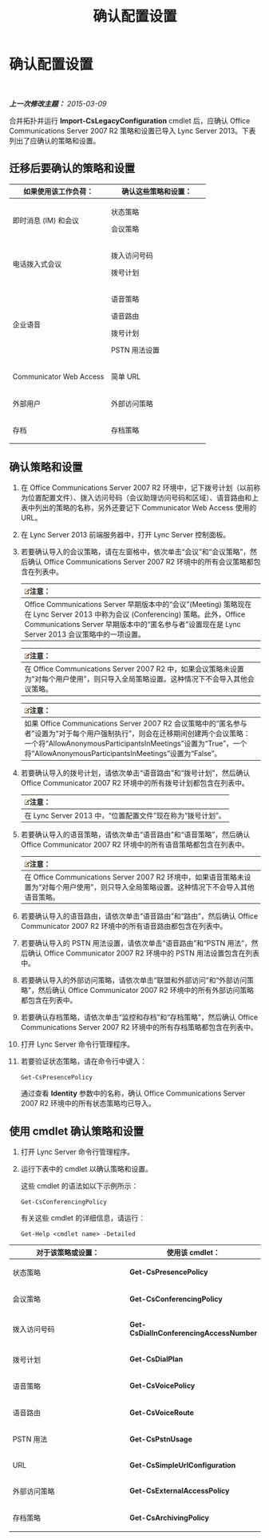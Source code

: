 ﻿---
title: 确认配置设置
TOCTitle: 确认配置设置
ms:assetid: 41dbf91c-f2e1-4b9a-88cf-959575558cf2
ms:mtpsurl: https://technet.microsoft.com/zh-cn/library/JJ204848(v=OCS.15)
ms:contentKeyID: 49312651
ms.date: 05/19/2016
mtps_version: v=OCS.15
ms.translationtype: HT
---

# 确认配置设置

 

_**上一次修改主题：** 2015-03-09_

合并拓扑并运行 **Import-CsLegacyConfiguration** cmdlet 后，应确认 Office Communications Server 2007 R2 策略和设置已导入 Lync Server 2013。下表列出了应确认的策略和设置。

## 迁移后要确认的策略和设置


<table>
<colgroup>
<col style="width: 50%" />
<col style="width: 50%" />
</colgroup>
<thead>
<tr class="header">
<th>如果使用该工作负荷：</th>
<th>确认这些策略和设置：</th>
</tr>
</thead>
<tbody>
<tr class="odd">
<td><p>即时消息 (IM) 和会议</p></td>
<td><p>状态策略</p>
<p>会议策略</p></td>
</tr>
<tr class="even">
<td><p>电话拨入式会议</p></td>
<td><p>拨入访问号码</p>
<p>拨号计划</p></td>
</tr>
<tr class="odd">
<td><p>企业语音</p></td>
<td><p>语音策略</p>
<p>语音路由</p>
<p>拨号计划</p>
<p>PSTN 用法设置</p></td>
</tr>
<tr class="even">
<td><p>Communicator Web Access</p></td>
<td><p>简单 URL</p></td>
</tr>
<tr class="odd">
<td><p>外部用户</p></td>
<td><p>外部访问策略</p></td>
</tr>
<tr class="even">
<td><p>存档</p></td>
<td><p>存档策略</p></td>
</tr>
</tbody>
</table>


## 确认策略和设置

1.  在 Office Communications Server 2007 R2 环境中，记下拨号计划（以前称为位置配置文件）、拨入访问号码（会议助理访问号码和区域）、语音路由和上表中列出的策略的名称，另外还要记下 Communicator Web Access 使用的 URL。

2.  在 Lync Server 2013 前端服务器中，打开 Lync Server 控制面板。

3.  若要确认导入的会议策略，请在左窗格中，依次单击“会议”和“会议策略”，然后确认 Office Communications Server 2007 R2 环境中的所有会议策略都包含在列表中。
    
    <table>
    <thead>
    <tr class="header">
    <th><img src="images/Dn783119.note(OCS.15).gif" title="note" alt="note" />注意：</th>
    </tr>
    </thead>
    <tbody>
    <tr class="odd">
    <td>Office Communications Server 早期版本中的“会议”(Meeting) 策略现在在 Lync Server 2013 中称为会议 (Conferencing) 策略。此外，Office Communications Server 早期版本中的“匿名参与者”设置现在是 Lync Server 2013 会议策略中的一项设置。</td>
    </tr>
    </tbody>
    </table>
    
    <table>
    <thead>
    <tr class="header">
    <th><img src="images/Dn783119.note(OCS.15).gif" title="note" alt="note" />注意：</th>
    </tr>
    </thead>
    <tbody>
    <tr class="odd">
    <td>在 Office Communications Server 2007 R2 中，如果会议策略未设置为“对每个用户使用”，则只导入全局策略设置。这种情况下不会导入其他会议策略。</td>
    </tr>
    </tbody>
    </table>
    
    <table>
    <thead>
    <tr class="header">
    <th><img src="images/Dn783119.note(OCS.15).gif" title="note" alt="note" />注意：</th>
    </tr>
    </thead>
    <tbody>
    <tr class="odd">
    <td>如果 Office Communications Server 2007 R2 会议策略中的“匿名参与者”设置为“对于每个用户强制执行”，则会在迁移期间创建两个会议策略：一个将“AllowAnonymousParticipantsInMeetings”设置为“True”，一个将“AllowAnonymousParticipantsInMeetings”设置为“False”。</td>
    </tr>
    </tbody>
    </table>


4.  若要确认导入的拨号计划，请依次单击“语音路由”和“拨号计划”，然后确认 Office Communicator 2007 R2 环境中的所有拨号计划都包含在列表中。
    
    <table>
    <thead>
    <tr class="header">
    <th><img src="images/Dn783119.note(OCS.15).gif" title="note" alt="note" />注意：</th>
    </tr>
    </thead>
    <tbody>
    <tr class="odd">
    <td>在 Lync Server 2013 中，“位置配置文件”现在称为“拨号计划”。</td>
    </tr>
    </tbody>
    </table>


5.  若要确认导入的语音策略，请依次单击“语音路由”和“语音策略”，然后确认 Office Communicator 2007 R2 环境中的所有语音策略都包含在列表中。
    
    <table>
    <thead>
    <tr class="header">
    <th><img src="images/Dn783119.note(OCS.15).gif" title="note" alt="note" />注意：</th>
    </tr>
    </thead>
    <tbody>
    <tr class="odd">
    <td>在 Office Communications Server 2007 R2 环境中，如果语音策略未设置为“对每个用户使用”，则只导入全局策略设置。这种情况下不会导入其他语音策略。</td>
    </tr>
    </tbody>
    </table>


6.  若要确认导入的语音路由，请依次单击“语音路由”和“路由”，然后确认 Office Communicator 2007 R2 环境中的所有语音路由都包含在列表中。

7.  若要确认导入的 PSTN 用法设置，请依次单击“语音路由”和“PSTN 用法”，然后确认 Office Communicator 2007 R2 环境中的 PSTN 用法设置包含在列表中。

8.  若要确认导入的外部访问策略，请依次单击“联盟和外部访问”和“外部访问策略”，然后确认 Office Communicator 2007 R2 环境中的所有外部访问策略都包含在列表中。

9.  若要确认存档策略，请依次单击“监控和存档”和“存档策略”，然后确认 Office Communications Server 2007 R2 环境中的所有存档策略都包含在列表中。

10. 打开 Lync Server 命令行管理程序。

11. 若要验证状态策略，请在命令行中键入：
    
        Get-CsPresencePolicy
    
    通过查看 **Identity** 参数中的名称，确认 Office Communications Server 2007 R2 环境中的所有状态策略均已导入。

## 使用 cmdlet 确认策略和设置

1.  打开 Lync Server 命令行管理程序。

2.  运行下表中的 cmdlet 以确认策略和设置。
    
    这些 cmdlet 的语法如以下示例所示：
    
        Get-CsConferencingPolicy
    
    有关这些 cmdlet 的详细信息，请运行：
    
        Get-Help <cmdlet name> -Detailed


<table>
<colgroup>
<col style="width: 50%" />
<col style="width: 50%" />
</colgroup>
<thead>
<tr class="header">
<th>对于该策略或设置：</th>
<th>使用该 cmdlet：</th>
</tr>
</thead>
<tbody>
<tr class="odd">
<td><p>状态策略</p></td>
<td><p><strong>Get-CsPresencePolicy</strong></p></td>
</tr>
<tr class="even">
<td><p>会议策略</p></td>
<td><p><strong>Get-CsConferencingPolicy</strong></p></td>
</tr>
<tr class="odd">
<td><p>拨入访问号码</p></td>
<td><p><strong>Get-CsDialInConferencingAccessNumber</strong></p></td>
</tr>
<tr class="even">
<td><p>拨号计划</p></td>
<td><p><strong>Get-CsDialPlan</strong></p></td>
</tr>
<tr class="odd">
<td><p>语音策略</p></td>
<td><p><strong>Get-CsVoicePolicy</strong></p></td>
</tr>
<tr class="even">
<td><p>语音路由</p></td>
<td><p><strong>Get-CsVoiceRoute</strong></p></td>
</tr>
<tr class="odd">
<td><p>PSTN 用法</p></td>
<td><p><strong>Get-CsPstnUsage</strong></p></td>
</tr>
<tr class="even">
<td><p>URL</p></td>
<td><p><strong>Get-CsSimpleUrlConfiguration</strong></p></td>
</tr>
<tr class="odd">
<td><p>外部访问策略</p></td>
<td><p><strong>Get-CsExternalAccessPolicy</strong></p></td>
</tr>
<tr class="even">
<td><p>存档策略</p></td>
<td><p><strong>Get-CsArchivingPolicy</strong></p></td>
</tr>
</tbody>
</table>

